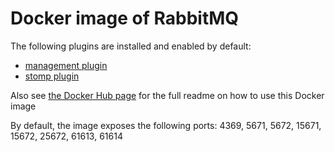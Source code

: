 # Docker image of RabbitMQ

The following plugins are installed and enabled by default:
- [management plugin](http://www.rabbitmq.com/management.html)
- [stomp plugin](http://www.rabbitmq.com/stomp.html)

Also see [the Docker Hub page](https://registry.hub.docker.com/_/rabbitmq/) for the full readme on how to use this Docker image

By default, the image exposes the following ports: 4369, 5671, 5672, 15671, 15672, 25672, 61613, 61614